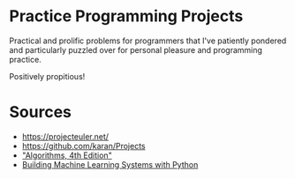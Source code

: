 # Practice Programming Projects

Practical and prolific problems for programmers that I've patiently pondered and
particularly puzzled over for personal pleasure and programming practice.

Positively propitious!

# Sources

* https://projecteuler.net/
* https://github.com/karan/Projects
* ["Algorithms, 4th Edition"](http://algs4.cs.princeton.edu/home/)
* [Building Machine Learning Systems with Python](https://www.packtpub.com/big-data-and-business-intelligence/building-machine-learning-systems-python)
